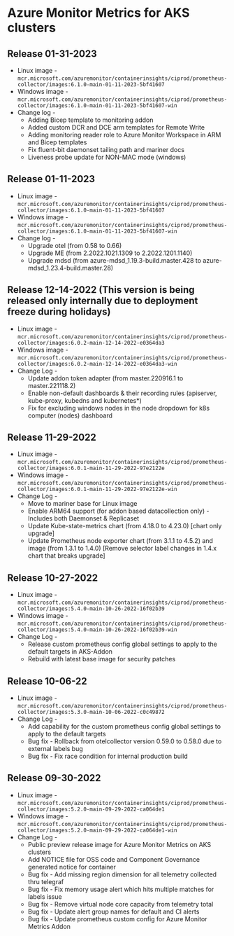 # Azure Monitor Metrics for AKS clusters

## Release 01-31-2023

* Linux image - `mcr.microsoft.com/azuremonitor/containerinsights/ciprod/prometheus-collector/images:6.1.0-main-01-11-2023-5bf41607`
* Windows image - `mcr.microsoft.com/azuremonitor/containerinsights/ciprod/prometheus-collector/images:6.1.0-main-01-11-2023-5bf41607-win`
* Change log -
  * Adding Bicep template to monitoring addon
  * Added custom DCR and DCE arm templates for Remote Write
  * Adding monitoring reader role to Azure Monitor Workspace in ARM and Bicep templates
  * Fix fluent-bit daemonset tailing path and mariner docs
  * Liveness probe update for NON-MAC mode (windows)

## Release 01-11-2023

* Linux image - `mcr.microsoft.com/azuremonitor/containerinsights/ciprod/prometheus-collector/images:6.1.0-main-01-11-2023-5bf41607`
* Windows image - `mcr.microsoft.com/azuremonitor/containerinsights/ciprod/prometheus-collector/images:6.1.0-main-01-11-2023-5bf41607-win`
* Change log -
  * Upgrade otel (from 0.58 to 0.66)
  * Upgrade ME (from 2.2022.1021.1309 to 2.2022.1201.1140)
  * Upgrade mdsd (from azure-mdsd_1.19.3-build.master.428 to azure-mdsd_1.23.4-build.master.28)

## Release 12-14-2022 (This version is being released only internally due to deployment freeze during holidays)

* Linux image - `mcr.microsoft.com/azuremonitor/containerinsights/ciprod/prometheus-collector/images:6.0.2-main-12-14-2022-e0364da3`
* Windows image - `mcr.microsoft.com/azuremonitor/containerinsights/ciprod/prometheus-collector/images:6.0.2-main-12-14-2022-e0364da3-win`
* Change Log -
  * Update addon token adapter (from master.220916.1 to master.221118.2)
  * Enable non-default dashboards & their recording rules (apiserver, kube-proxy, kubedns and kubernetes*)
  * Fix for excluding windows nodes in the node dropdown for k8s computer (nodes) dashboard

## Release 11-29-2022

* Linux image - `mcr.microsoft.com/azuremonitor/containerinsights/ciprod/prometheus-collector/images:6.0.1-main-11-29-2022-97e2122e`
* Windows image - `mcr.microsoft.com/azuremonitor/containerinsights/ciprod/prometheus-collector/images:6.0.1-main-11-29-2022-97e2122e-win`
* Change Log -
  * Move to mariner base for Linux image
  * Enable ARM64 support (for addon based datacollection only) - Includes both Daemonset & Replicaset
  * Update Kube-state-metrics chart (from 4.18.0 to 4.23.0) [chart only upgrade]
  * Update Prometheus node exporter chart (from 3.1.1 to 4.5.2) and image (from 1.3.1 to 1.4.0) [Remove selector label changes in 1.4.x chart that breaks upgrade]

## Release 10-27-2022

* Linux image - `mcr.microsoft.com/azuremonitor/containerinsights/ciprod/prometheus-collector/images:5.4.0-main-10-26-2022-16f02b39`
* Windows image - `mcr.microsoft.com/azuremonitor/containerinsights/ciprod/prometheus-collector/images:5.4.0-main-10-26-2022-16f02b39-win`
* Change Log -
  * Release custom prometheus config global settings to apply to the default targets in AKS-Addon
  * Rebuild with latest base image for security patches

## Release 10-06-22

* Linux image - `mcr.microsoft.com/azuremonitor/containerinsights/ciprod/prometheus-collector/images:5.3.0-main-10-06-2022-c0c49872`
* Change Log -
  * Add capability for the custom prometheus config global settings to apply to the default targets
  * Bug fix - Rollback from otelcollector version 0.59.0 to 0.58.0 due to external labels bug
  * Bug fix - Fix race condition for internal production build

## Release 09-30-2022

* Linux image - `mcr.microsoft.com/azuremonitor/containerinsights/ciprod/prometheus-collector/images:5.2.0-main-09-29-2022-ca064de1`
* Windows image - `mcr.microsoft.com/azuremonitor/containerinsights/ciprod/prometheus-collector/images:5.2.0-main-09-29-2022-ca064de1-win`
* Change Log -
  * Public preview release image for Azure Monitor Metrics on AKS clusters
  * Add NOTICE file for OSS code and Component Governance generated notice for container
  * Bug fix - Add missing region dimension for all telemetry collected thru telegraf
  * Bug fix - Fix memory usage alert which hits multiple matches for labels issue
  * Bug fix - Remove virtual node core capacity from telemetry total
  * Bug fix - Update alert group names for default and CI alerts
  * Bug fix - Update prometheus custom config for Azure Monitor Metrics Addon

